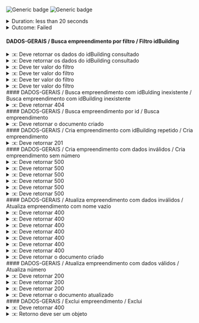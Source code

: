 
# 
![Generic badge](https://img.shields.io/badge/Requests_70/70-PASSED-brightgreen.svg)
![Generic badge](https://img.shields.io/badge/Assertions_29/98-FAILED-red.svg)

<details>  
  <summary> Duration: less than 20 seconds </summary>
  <table>
    <tr>
      <th>Start:</th>
      <td><code>2022-05-24 02:42:58.734 UTC</code></td>
    </tr>
    <tr>
      <th>Finish:</th>
      <td><code>2022-05-24 02:43:15.956 UTC</code></td>    
    </tr>
    <tr>
      <th>Duration:</th>
      <td><code>17.222</code></td>
    </tr>
    <tr>
      <th>Response Time Average:</th>
      <td><code>200.57142857142858</code></td>
    </tr>
    <tr>
      <th>Response Time Min:</th>
      <td><code>144</code></td>
    </tr>
    <tr>
      <th>Response Time Max:</th>
      <td><code>879</code></td>
    </tr>
  </table>
</details>
  

<details>
  <summary> Outcome: Failed</summary>
  <table>
    <tr>
      <th></th>
      <th>executed</th>
      <td>failed</td>
    </tr>
    <tr>
      <th>iterations</th>
      <td>1</td>
      <td>0</td>
    </tr>
    <tr>
      <th>requests</th>
      <td>70</td>
      <td>0</td>
    </tr>
    <tr>
      <th>test-scripts</th>
      <td>140</td>
      <td>0</td>
    </tr>
    <tr>
      <th>prerequest-scripts</th>
      <td>70</td>
      <td>0</td>
    </tr>
    <tr>
      <th>assertions</th>
      <td>98</td>
      <td>29</td>
    </tr>
  </table>
</details>

  
#### DADOS-GERAIS / Busca empreendimento por filtro / Filtro idBuilding
<details>
  <summary>:x: Deve retornar os dados do idBuilding consultado</summary>    
  <table>
    <tr>
      <th>Error Type:</th>
      <td><code>AssertionError</code></td>
    </tr>
    <tr>
      <th>Timestamp:</th>
      <td><code>2022-05-24 02:43:01.273 UTC</code></td>
    </tr>
    <tr>
      <th>Source name:</th>
      <td><code>Filtro idBuilding</code></td>
    </tr>
    <tr>
      <th>Path:</th>
      <td><code>/empreendimentos/dados-gerais/todos</code></td>
    </tr>
    <tr>
      <th>Stack:</th>
      <td><pre>AssertionError: expected [ Array(992) ] to have a length of 1 but got 992
   at Object.eval sandbox-script.js:2:6)</pre></td>
    </tr>
  </table>
</details><details>
  <summary>:x: Deve retornar os dados do idBuilding consultado</summary>    
  <table>
    <tr>
      <th>Error Type:</th>
      <td><code>AssertionError</code></td>
    </tr>
    <tr>
      <th>Timestamp:</th>
      <td><code>2022-05-24 02:43:01.284 UTC</code></td>
    </tr>
    <tr>
      <th>Source name:</th>
      <td><code>Filtro idBuilding</code></td>
    </tr>
    <tr>
      <th>Path:</th>
      <td><code>/empreendimentos/dados-gerais/todos</code></td>
    </tr>
    <tr>
      <th>Stack:</th>
      <td><pre>AssertionError: expected { Object (_id, idBuilding, ...) } to deeply equal '[object Object]'
   at Object.eval sandbox-script.js:3:6)</pre></td>
    </tr>
  </table>
</details><details>
  <summary>:x: Deve ter valor do filtro</summary>    
  <table>
    <tr>
      <th>Error Type:</th>
      <td><code>AssertionError</code></td>
    </tr>
    <tr>
      <th>Timestamp:</th>
      <td><code>2022-05-24 02:43:02.005 UTC</code></td>
    </tr>
    <tr>
      <th>Source name:</th>
      <td><code>Filtro cidade</code></td>
    </tr>
    <tr>
      <th>Path:</th>
      <td><code>/empreendimentos/dados-gerais/todos</code></td>
    </tr>
    <tr>
      <th>Stack:</th>
      <td><pre>AssertionError: expected '' to equal 'Florianópolis'
   at Object.eval sandbox-script.js:3:7)</pre></td>
    </tr>
  </table>
</details><details>
  <summary>:x: Deve ter valor do filtro</summary>    
  <table>
    <tr>
      <th>Error Type:</th>
      <td><code>AssertionError</code></td>
    </tr>
    <tr>
      <th>Timestamp:</th>
      <td><code>2022-05-24 02:43:02.873 UTC</code></td>
    </tr>
    <tr>
      <th>Source name:</th>
      <td><code>Filtro estado</code></td>
    </tr>
    <tr>
      <th>Path:</th>
      <td><code>/empreendimentos/dados-gerais/todos</code></td>
    </tr>
    <tr>
      <th>Stack:</th>
      <td><pre>AssertionError: expected 'CABA' to equal 'SC'
   at Object.eval sandbox-script.js:3:8)</pre></td>
    </tr>
  </table>
</details><details>
  <summary>:x: Deve ter valor do filtro</summary>    
  <table>
    <tr>
      <th>Error Type:</th>
      <td><code>AssertionError</code></td>
    </tr>
    <tr>
      <th>Timestamp:</th>
      <td><code>2022-05-24 02:43:03.277 UTC</code></td>
    </tr>
    <tr>
      <th>Source name:</th>
      <td><code>Filtro país</code></td>
    </tr>
    <tr>
      <th>Path:</th>
      <td><code>/empreendimentos/dados-gerais/todos</code></td>
    </tr>
    <tr>
      <th>Stack:</th>
      <td><pre>AssertionError: expected 'pt-BR' to equal 'es-AR'
   at Object.eval sandbox-script.js:3:9)</pre></td>
    </tr>
  </table>
</details><details>
  <summary>:x: Deve ter valor do filtro</summary>    
  <table>
    <tr>
      <th>Error Type:</th>
      <td><code>AssertionError</code></td>
    </tr>
    <tr>
      <th>Timestamp:</th>
      <td><code>2022-05-24 02:43:03.681 UTC</code></td>
    </tr>
    <tr>
      <th>Source name:</th>
      <td><code>Filtro logradouro</code></td>
    </tr>
    <tr>
      <th>Path:</th>
      <td><code>/empreendimentos/dados-gerais/todos</code></td>
    </tr>
    <tr>
      <th>Stack:</th>
      <td><pre>AssertionError: expected 'Avenida Mauro Ramos' to equal 'Avenida Brasil'
   at Object.eval sandbox-script.js:3:10)</pre></td>
    </tr>
  </table>
</details>#### DADOS-GERAIS / Busca empreendimento com idBulding inexistente / Busca empreendimento com idBuilding inexistente
<details>
  <summary>:x: Deve retornar 404</summary>    
  <table>
    <tr>
      <th>Error Type:</th>
      <td><code>AssertionError</code></td>
    </tr>
    <tr>
      <th>Timestamp:</th>
      <td><code>2022-05-24 02:43:05.618 UTC</code></td>
    </tr>
    <tr>
      <th>Source name:</th>
      <td><code>Busca empreendimento com idBuilding inexistente</code></td>
    </tr>
    <tr>
      <th>Path:</th>
      <td><code>/empreendimentos/dados-gerais/todos</code></td>
    </tr>
    <tr>
      <th>Stack:</th>
      <td><pre>AssertionError: expected response to have status code 404 but got 200
   at Object.eval sandbox-script.js:1:17)</pre></td>
    </tr>
  </table>
</details>#### DADOS-GERAIS / Busca empreendimento por id / Busca empreendimento
<details>
  <summary>:x: Deve retornar o documento criado</summary>    
  <table>
    <tr>
      <th>Error Type:</th>
      <td><code>AssertionError</code></td>
    </tr>
    <tr>
      <th>Timestamp:</th>
      <td><code>2022-05-24 02:43:05.981 UTC</code></td>
    </tr>
    <tr>
      <th>Source name:</th>
      <td><code>Busca empreendimento</code></td>
    </tr>
    <tr>
      <th>Path:</th>
      <td><code>/empreendimentos/dados-gerais/{{idDadoGeral}}</code></td>
    </tr>
    <tr>
      <th>Stack:</th>
      <td><pre>AssertionError: expected { Object (_id, idBuilding, ...) } to deeply equal '[object Object]'
   at Object.eval sandbox-script.js:3:19)</pre></td>
    </tr>
  </table>
</details>#### DADOS-GERAIS / Cria empreendimento com idBuilding repetido / Cria empreendimento
<details>
  <summary>:x: Deve retornar 201</summary>    
  <table>
    <tr>
      <th>Error Type:</th>
      <td><code>AssertionError</code></td>
    </tr>
    <tr>
      <th>Timestamp:</th>
      <td><code>2022-05-24 02:43:06.700 UTC</code></td>
    </tr>
    <tr>
      <th>Source name:</th>
      <td><code>Cria empreendimento</code></td>
    </tr>
    <tr>
      <th>Path:</th>
      <td><code>/empreendimentos/dados-gerais/{{idBuilding}}</code></td>
    </tr>
    <tr>
      <th>Stack:</th>
      <td><pre>AssertionError: expected response to have status code 201 but got 500
   at Object.eval sandbox-script.js:1:22)</pre></td>
    </tr>
  </table>
</details>#### DADOS-GERAIS / Cria empreendimento com dados inválidos / Cria empreendimento sem número
<details>
  <summary>:x: Deve retornar 500</summary>    
  <table>
    <tr>
      <th>Error Type:</th>
      <td><code>AssertionError</code></td>
    </tr>
    <tr>
      <th>Timestamp:</th>
      <td><code>2022-05-24 02:43:07.582 UTC</code></td>
    </tr>
    <tr>
      <th>Source name:</th>
      <td><code>Cria empreendimento sem número</code></td>
    </tr>
    <tr>
      <th>Path:</th>
      <td><code>/empreendimentos/dados-gerais/{{$guid}}</code></td>
    </tr>
    <tr>
      <th>Stack:</th>
      <td><pre>AssertionError: expected response to have status code 500 but got 201
   at Object.eval sandbox-script.js:1:27)</pre></td>
    </tr>
  </table>
</details><details>
  <summary>:x: Deve retornar 500</summary>    
  <table>
    <tr>
      <th>Error Type:</th>
      <td><code>AssertionError</code></td>
    </tr>
    <tr>
      <th>Timestamp:</th>
      <td><code>2022-05-24 02:43:07.758 UTC</code></td>
    </tr>
    <tr>
      <th>Source name:</th>
      <td><code>Cria empreendimento com número negativo</code></td>
    </tr>
    <tr>
      <th>Path:</th>
      <td><code>/empreendimentos/dados-gerais/{{$guid}}</code></td>
    </tr>
    <tr>
      <th>Stack:</th>
      <td><pre>AssertionError: expected response to have status code 500 but got 201
   at Object.eval sandbox-script.js:1:28)</pre></td>
    </tr>
  </table>
</details><details>
  <summary>:x: Deve retornar 500</summary>    
  <table>
    <tr>
      <th>Error Type:</th>
      <td><code>AssertionError</code></td>
    </tr>
    <tr>
      <th>Timestamp:</th>
      <td><code>2022-05-24 02:43:08.645 UTC</code></td>
    </tr>
    <tr>
      <th>Source name:</th>
      <td><code>Cria empreendimento sem areaEmpreendimento</code></td>
    </tr>
    <tr>
      <th>Path:</th>
      <td><code>/empreendimentos/dados-gerais/{{$guid}}</code></td>
    </tr>
    <tr>
      <th>Stack:</th>
      <td><pre>AssertionError: expected response to have status code 500 but got 201
   at Object.eval sandbox-script.js:1:33)</pre></td>
    </tr>
  </table>
</details><details>
  <summary>:x: Deve retornar 500</summary>    
  <table>
    <tr>
      <th>Error Type:</th>
      <td><code>AssertionError</code></td>
    </tr>
    <tr>
      <th>Timestamp:</th>
      <td><code>2022-05-24 02:43:08.822 UTC</code></td>
    </tr>
    <tr>
      <th>Source name:</th>
      <td><code>Cria empreendimento com areaEmpreendimento negativo</code></td>
    </tr>
    <tr>
      <th>Path:</th>
      <td><code>/empreendimentos/dados-gerais/{{$guid}}</code></td>
    </tr>
    <tr>
      <th>Stack:</th>
      <td><pre>AssertionError: expected response to have status code 500 but got 201
   at Object.eval sandbox-script.js:1:34)</pre></td>
    </tr>
  </table>
</details><details>
  <summary>:x: Deve retornar 500</summary>    
  <table>
    <tr>
      <th>Error Type:</th>
      <td><code>AssertionError</code></td>
    </tr>
    <tr>
      <th>Timestamp:</th>
      <td><code>2022-05-24 02:43:09.175 UTC</code></td>
    </tr>
    <tr>
      <th>Source name:</th>
      <td><code>Cria empreendimento com areaTerreno negativo</code></td>
    </tr>
    <tr>
      <th>Path:</th>
      <td><code>/empreendimentos/dados-gerais/{{$guid}}</code></td>
    </tr>
    <tr>
      <th>Stack:</th>
      <td><pre>AssertionError: expected response to have status code 500 but got 201
   at Object.eval sandbox-script.js:1:36)</pre></td>
    </tr>
  </table>
</details><details>
  <summary>:x: Deve retornar 500</summary>    
  <table>
    <tr>
      <th>Error Type:</th>
      <td><code>AssertionError</code></td>
    </tr>
    <tr>
      <th>Timestamp:</th>
      <td><code>2022-05-24 02:43:09.711 UTC</code></td>
    </tr>
    <tr>
      <th>Source name:</th>
      <td><code>Cria empreendimento com bdi negativo</code></td>
    </tr>
    <tr>
      <th>Path:</th>
      <td><code>/empreendimentos/dados-gerais/{{$guid}}</code></td>
    </tr>
    <tr>
      <th>Stack:</th>
      <td><pre>AssertionError: expected response to have status code 500 but got 201
   at Object.eval sandbox-script.js:1:39)</pre></td>
    </tr>
  </table>
</details>#### DADOS-GERAIS / Atualiza empreendimento com dados inválidos / Atualiza empreendimento com nome vazio
<details>
  <summary>:x: Deve retornar 400</summary>    
  <table>
    <tr>
      <th>Error Type:</th>
      <td><code>AssertionError</code></td>
    </tr>
    <tr>
      <th>Timestamp:</th>
      <td><code>2022-05-24 02:43:10.065 UTC</code></td>
    </tr>
    <tr>
      <th>Source name:</th>
      <td><code>Atualiza empreendimento com nome vazio</code></td>
    </tr>
    <tr>
      <th>Path:</th>
      <td><code>/empreendimentos/dados-gerais/{{idDadoGeral}}</code></td>
    </tr>
    <tr>
      <th>Stack:</th>
      <td><pre>AssertionError: expected response to have status code 400 but got 404
   at Object.eval sandbox-script.js:1:41)</pre></td>
    </tr>
  </table>
</details><details>
  <summary>:x: Deve retornar 400</summary>    
  <table>
    <tr>
      <th>Error Type:</th>
      <td><code>AssertionError</code></td>
    </tr>
    <tr>
      <th>Timestamp:</th>
      <td><code>2022-05-24 02:43:10.248 UTC</code></td>
    </tr>
    <tr>
      <th>Source name:</th>
      <td><code>Atualiza empreendimento com descrição vazia</code></td>
    </tr>
    <tr>
      <th>Path:</th>
      <td><code>/empreendimentos/dados-gerais/{{idBuilding}}</code></td>
    </tr>
    <tr>
      <th>Stack:</th>
      <td><pre>AssertionError: expected response to have status code 400 but got 200
   at Object.eval sandbox-script.js:1:42)</pre></td>
    </tr>
  </table>
</details><details>
  <summary>:x: Deve retornar 400</summary>    
  <table>
    <tr>
      <th>Error Type:</th>
      <td><code>AssertionError</code></td>
    </tr>
    <tr>
      <th>Timestamp:</th>
      <td><code>2022-05-24 02:43:10.433 UTC</code></td>
    </tr>
    <tr>
      <th>Source name:</th>
      <td><code>Atualiza empreendimento com logradouro vazio</code></td>
    </tr>
    <tr>
      <th>Path:</th>
      <td><code>/empreendimentos/dados-gerais/{{idBuilding}}</code></td>
    </tr>
    <tr>
      <th>Stack:</th>
      <td><pre>AssertionError: expected response to have status code 400 but got 200
   at Object.eval sandbox-script.js:1:43)</pre></td>
    </tr>
  </table>
</details><details>
  <summary>:x: Deve retornar 400</summary>    
  <table>
    <tr>
      <th>Error Type:</th>
      <td><code>AssertionError</code></td>
    </tr>
    <tr>
      <th>Timestamp:</th>
      <td><code>2022-05-24 02:43:10.785 UTC</code></td>
    </tr>
    <tr>
      <th>Source name:</th>
      <td><code>Atualiza empreendimento com cidade vazia</code></td>
    </tr>
    <tr>
      <th>Path:</th>
      <td><code>/empreendimentos/dados-gerais/{{idBuilding}}</code></td>
    </tr>
    <tr>
      <th>Stack:</th>
      <td><pre>AssertionError: expected response to have status code 400 but got 200
   at Object.eval sandbox-script.js:1:45)</pre></td>
    </tr>
  </table>
</details><details>
  <summary>:x: Deve retornar 400</summary>    
  <table>
    <tr>
      <th>Error Type:</th>
      <td><code>AssertionError</code></td>
    </tr>
    <tr>
      <th>Timestamp:</th>
      <td><code>2022-05-24 02:43:10.966 UTC</code></td>
    </tr>
    <tr>
      <th>Source name:</th>
      <td><code>Atualiza empreendimento com estado vazio</code></td>
    </tr>
    <tr>
      <th>Path:</th>
      <td><code>/empreendimentos/dados-gerais/{{idBuilding}}</code></td>
    </tr>
    <tr>
      <th>Stack:</th>
      <td><pre>AssertionError: expected response to have status code 400 but got 200
   at Object.eval sandbox-script.js:1:46)</pre></td>
    </tr>
  </table>
</details><details>
  <summary>:x: Deve retornar 400</summary>    
  <table>
    <tr>
      <th>Error Type:</th>
      <td><code>AssertionError</code></td>
    </tr>
    <tr>
      <th>Timestamp:</th>
      <td><code>2022-05-24 02:43:11.157 UTC</code></td>
    </tr>
    <tr>
      <th>Source name:</th>
      <td><code>Atualiza empreendimento com país vazio</code></td>
    </tr>
    <tr>
      <th>Path:</th>
      <td><code>/empreendimentos/dados-gerais/{{idBuilding}}</code></td>
    </tr>
    <tr>
      <th>Stack:</th>
      <td><pre>AssertionError: expected response to have status code 400 but got 200
   at Object.eval sandbox-script.js:1:47)</pre></td>
    </tr>
  </table>
</details><details>
  <summary>:x: Deve retornar 400</summary>    
  <table>
    <tr>
      <th>Error Type:</th>
      <td><code>AssertionError</code></td>
    </tr>
    <tr>
      <th>Timestamp:</th>
      <td><code>2022-05-24 02:43:11.864 UTC</code></td>
    </tr>
    <tr>
      <th>Source name:</th>
      <td><code>Atualiza empreendimento com cliente vazio</code></td>
    </tr>
    <tr>
      <th>Path:</th>
      <td><code>/empreendimentos/dados-gerais/{{idBuilding}}</code></td>
    </tr>
    <tr>
      <th>Stack:</th>
      <td><pre>AssertionError: expected response to have status code 400 but got 200
   at Object.eval sandbox-script.js:1:51)</pre></td>
    </tr>
  </table>
</details><details>
  <summary>:x: Deve retornar o documento criado</summary>    
  <table>
    <tr>
      <th>Error Type:</th>
      <td><code>AssertionError</code></td>
    </tr>
    <tr>
      <th>Timestamp:</th>
      <td><code>2022-05-24 02:43:12.567 UTC</code></td>
    </tr>
    <tr>
      <th>Source name:</th>
      <td><code>Busca empreendimento</code></td>
    </tr>
    <tr>
      <th>Path:</th>
      <td><code>/empreendimentos/dados-gerais/todos</code></td>
    </tr>
    <tr>
      <th>Stack:</th>
      <td><pre>AssertionError: expected [ Array(999) ] to deeply equal '[object Object]'
   at Object.eval sandbox-script.js:3:53)</pre></td>
    </tr>
  </table>
</details>#### DADOS-GERAIS / Atualiza empreendimento com dados válidos / Atualiza número
<details>
  <summary>:x: Deve retornar 200</summary>    
  <table>
    <tr>
      <th>Error Type:</th>
      <td><code>AssertionError</code></td>
    </tr>
    <tr>
      <th>Timestamp:</th>
      <td><code>2022-05-24 02:43:13.478 UTC</code></td>
    </tr>
    <tr>
      <th>Source name:</th>
      <td><code>Atualiza número</code></td>
    </tr>
    <tr>
      <th>Path:</th>
      <td><code>/empreendimentos/dados-gerais/{{idBuilding}}</code></td>
    </tr>
    <tr>
      <th>Stack:</th>
      <td><pre>AssertionError: expected response to have status code 200 but got 400
   at Object.eval sandbox-script.js:1:58)</pre></td>
    </tr>
  </table>
</details><details>
  <summary>:x: Deve retornar 200</summary>    
  <table>
    <tr>
      <th>Error Type:</th>
      <td><code>AssertionError</code></td>
    </tr>
    <tr>
      <th>Timestamp:</th>
      <td><code>2022-05-24 02:43:14.730 UTC</code></td>
    </tr>
    <tr>
      <th>Source name:</th>
      <td><code>Atualiza BDI</code></td>
    </tr>
    <tr>
      <th>Path:</th>
      <td><code>/empreendimentos/dados-gerais/{{idBuilding}}</code></td>
    </tr>
    <tr>
      <th>Stack:</th>
      <td><pre>AssertionError: expected response to have status code 200 but got 400
   at Object.eval sandbox-script.js:1:65)</pre></td>
    </tr>
  </table>
</details><details>
  <summary>:x: Deve retornar 200</summary>    
  <table>
    <tr>
      <th>Error Type:</th>
      <td><code>AssertionError</code></td>
    </tr>
    <tr>
      <th>Timestamp:</th>
      <td><code>2022-05-24 02:43:14.892 UTC</code></td>
    </tr>
    <tr>
      <th>Source name:</th>
      <td><code>Busca empreendimento</code></td>
    </tr>
    <tr>
      <th>Path:</th>
      <td><code>/empreendimentos/dados-gerais/{{idBuilding}}</code></td>
    </tr>
    <tr>
      <th>Stack:</th>
      <td><pre>AssertionError: expected response to have status code 200 but got 400
   at Object.eval sandbox-script.js:1:66)</pre></td>
    </tr>
  </table>
</details><details>
  <summary>:x: Deve retornar o documento atualizado</summary>    
  <table>
    <tr>
      <th>Error Type:</th>
      <td><code>AssertionError</code></td>
    </tr>
    <tr>
      <th>Timestamp:</th>
      <td><code>2022-05-24 02:43:14.894 UTC</code></td>
    </tr>
    <tr>
      <th>Source name:</th>
      <td><code>Busca empreendimento</code></td>
    </tr>
    <tr>
      <th>Path:</th>
      <td><code>/empreendimentos/dados-gerais/{{idBuilding}}</code></td>
    </tr>
    <tr>
      <th>Stack:</th>
      <td><pre>AssertionError: expected { Object (statusCode, message, ...) } to deeply equal { Object (idBuilding, nome, ...) }
   at Object.eval sandbox-script.js:3:66)</pre></td>
    </tr>
  </table>
</details>#### DADOS-GERAIS / Exclui empreendimento / Exclui
<details>
  <summary>:x: Deve retornar 400</summary>    
  <table>
    <tr>
      <th>Error Type:</th>
      <td><code>AssertionError</code></td>
    </tr>
    <tr>
      <th>Timestamp:</th>
      <td><code>2022-05-24 02:43:15.419 UTC</code></td>
    </tr>
    <tr>
      <th>Source name:</th>
      <td><code>Exclui</code></td>
    </tr>
    <tr>
      <th>Path:</th>
      <td><code>/empreendimentos/dados-gerais/{{idDadoGeral}}</code></td>
    </tr>
    <tr>
      <th>Stack:</th>
      <td><pre>AssertionError: expected response to have status code 400 but got 200
   at Object.eval sandbox-script.js:1:69)</pre></td>
    </tr>
  </table>
</details><details>
  <summary>:x: Retorno deve ser um objeto</summary>    
  <table>
    <tr>
      <th>Error Type:</th>
      <td><code>AssertionError</code></td>
    </tr>
    <tr>
      <th>Timestamp:</th>
      <td><code>2022-05-24 02:43:15.951 UTC</code></td>
    </tr>
    <tr>
      <th>Source name:</th>
      <td><code>Busca empreendimento</code></td>
    </tr>
    <tr>
      <th>Path:</th>
      <td><code>/empreendimentos/dados-gerais/todos</code></td>
    </tr>
    <tr>
      <th>Stack:</th>
      <td><pre>AssertionError: expected [ Array(1000) ] to be empty
   at Object.eval sandbox-script.js:2:70)</pre></td>
    </tr>
  </table>
</details>
  
